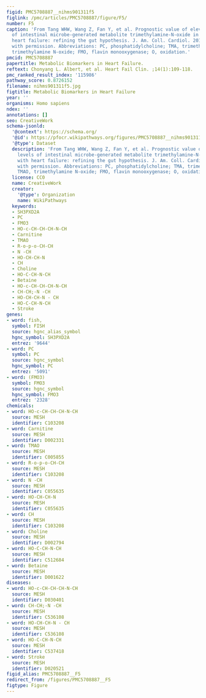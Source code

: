 ```yaml
---
figid: PMC5708887__nihms901311f5
figlink: /pmc/articles/PMC5708887/figure/F5/
number: F5
caption: 'From Tang WHW, Wang Z, Fan Y, et al. Prognostic value of elevated levels
  of intestinal microbe-generated metabolite trimethylamine-N-oxide in patients with
  heart failure: refining the gut hypothesis. J. Am. Coll. Cardiol. 2014;64:1908–14;
  with permission. Abbreviations: PC, phosphatidylcholine; TMA, trimethylamine; TMAO,
  trimethylamine N-oxide; FMO, flavin monooxygenase; O, oxidation.'
pmcid: PMC5708887
papertitle: Metabolic Biomarkers in Heart Failure.
reftext: Chonyang L. Albert, et al. Heart Fail Clin. ;14(1):109-118.
pmc_ranked_result_index: '115986'
pathway_score: 0.8726152
filename: nihms901311f5.jpg
figtitle: Metabolic Biomarkers in Heart Failure
year: ''
organisms: Homo sapiens
ndex: ''
annotations: []
seo: CreativeWork
schema-jsonld:
  '@context': https://schema.org/
  '@id': https://pfocr.wikipathways.org/figures/PMC5708887__nihms901311f5.html
  '@type': Dataset
  description: 'From Tang WHW, Wang Z, Fan Y, et al. Prognostic value of elevated
    levels of intestinal microbe-generated metabolite trimethylamine-N-oxide in patients
    with heart failure: refining the gut hypothesis. J. Am. Coll. Cardiol. 2014;64:1908–14;
    with permission. Abbreviations: PC, phosphatidylcholine; TMA, trimethylamine;
    TMAO, trimethylamine N-oxide; FMO, flavin monooxygenase; O, oxidation.'
  license: CC0
  name: CreativeWork
  creator:
    '@type': Organization
    name: WikiPathways
  keywords:
  - SH3PXD2A
  - PC
  - FMO3
  - HO-c-CH-CH-CH-N-CH
  - Carnitine
  - TMAO
  - R-o-p-o-CH-CH
  - N -CH
  - HO-CH-CH-N
  - CH
  - Choline
  - HO-C-CH-N-CH
  - Betaine
  - HO-c-CH-CH-CH-N-CH
  - CH-CH;-N -CH
  - HO-CH-CH-N - CH
  - HO-C-CH-N-CH
  - Stroke
genes:
- word: fish,
  symbol: FISH
  source: hgnc_alias_symbol
  hgnc_symbol: SH3PXD2A
  entrez: '9644'
- word: PC
  symbol: PC
  source: hgnc_symbol
  hgnc_symbol: PC
  entrez: '5091'
- word: (FMO3)
  symbol: FMO3
  source: hgnc_symbol
  hgnc_symbol: FMO3
  entrez: '2328'
chemicals:
- word: HO-c-CH-CH-CH-N-CH
  source: MESH
  identifier: C103208
- word: Carnitine
  source: MESH
  identifier: D002331
- word: TMAO
  source: MESH
  identifier: C005855
- word: R-o-p-o-CH-CH
  source: MESH
  identifier: C103208
- word: N -CH
  source: MESH
  identifier: C055635
- word: HO-CH-CH-N
  source: MESH
  identifier: C055635
- word: CH
  source: MESH
  identifier: C103208
- word: Choline
  source: MESH
  identifier: D002794
- word: HO-C-CH-N-CH
  source: MESH
  identifier: C512684
- word: Betaine
  source: MESH
  identifier: D001622
diseases:
- word: HO-c-CH-CH-CH-N-CH
  source: MESH
  identifier: D030401
- word: CH-CH;-N -CH
  source: MESH
  identifier: C536108
- word: HO-CH-CH-N - CH
  source: MESH
  identifier: C536108
- word: HO-C-CH-N-CH
  source: MESH
  identifier: C537418
- word: Stroke
  source: MESH
  identifier: D020521
figid_alias: PMC5708887__F5
redirect_from: /figures/PMC5708887__F5
figtype: Figure
---
```

